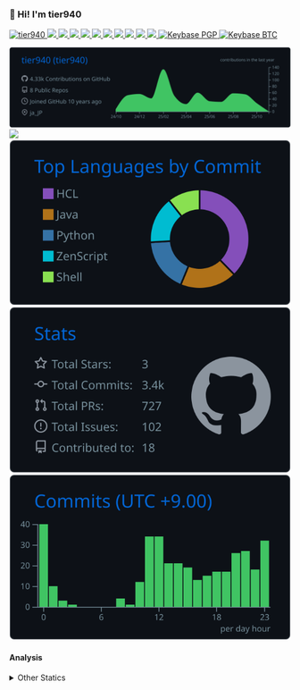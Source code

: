 ### 👋 Hi! I'm tier940

<p align="left"> 
  <a href="https://github.com/tier940/tier940/">
    <img src="https://komarev.com/ghpvc/?username=tier940" alt="tier940" />
  </a>
  <a href="http://twitter.com/tier940">
    <img height="20" src="https://img.shields.io/twitter/follow/tier940?label=Twitter&logo=twitter&style=flat" />
  </a>
  <a href="https://github.com/tier940">
    <img height="20" src="https://img.shields.io/github/followers/tier940?label=follow&logo=github&style=flat" />
  </a>
  <a href="https://www.reddit.com/user/tier940">
    <img height="20" src="https://img.shields.io/reddit/user-karma/combined/tier940?label=Reddit&logo=reddit&style=flat" />
  </a>
  <a href="https://stackoverflow.com/users/17317833/tier940">
    <img height="20" src="https://img.shields.io/stackexchange/stackoverflow/r/17317833?label=StackOverflow&logo=stack-overflow&style=flat" />
  </a>
  <a href="https://zenn.dev/tier940">
    <img height="20" src="https://zenn.badge.nikaera.com/s/tier940/likes" />
  </a>
  <a href="https://zenn.dev/tier940">
    <img height="20" src="https://zenn.badge.nikaera.com/s/tier940/followers" />
  </a>
  <a href="https://zenn.dev/tier940">
    <img height="20" src="https://zenn.badge.nikaera.com/s/tier940/articles" />
  </a>
  <a href="http://qiita.com/tier940">
    <img height="20" src="https://qiita-badge.apiapi.app/s/tier940/posts.svg" />
  </a>
  <a href="http://qiita.com/tier940">
    <img height="20" src="https://qiita-badge.apiapi.app/s/tier940/contributions.svg" />
  </a>
  <a href="https://github.com/tier940/tier940/">
    <img height="20" src="https://github.com/tier940/tier940/actions/workflows/main.yml/badge.svg" />
  </a>
  <a href="https://keybase.io/tier940">
    <img alt="Keybase PGP" src="https://img.shields.io/keybase/pgp/tier940">
  </a>
  <a href="https://keybase.io/tier940">
    <img alt="Keybase BTC" src="https://img.shields.io/keybase/btc/tier940">
  </a>
</p>

[![](https://raw.githubusercontent.com/tier940/tier940/main/profile-summary-card-output/github_dark/0-profile-details.svg)](https://github.com/vn7n24fzkq/github-profile-summary-cards)
[![](https://raw.githubusercontent.com/tier940/tier940/main/profile-summary-card-output/github_dark/1-repos-per-language.svg)](https://github.com/vn7n24fzkq/github-profile-summary-cards) [![](https://raw.githubusercontent.com/tier940/tier940/main/profile-summary-card-output/github_dark/2-most-commit-language.svg)](https://github.com/vn7n24fzkq/github-profile-summary-cards)
[![](https://raw.githubusercontent.com/tier940/tier940/main/profile-summary-card-output/github_dark/3-stats.svg)](https://github.com/vn7n24fzkq/github-profile-summary-cards) [![](https://raw.githubusercontent.com/tier940/tier940/main/profile-summary-card-output/github_dark/4-productive-time.svg)](https://github.com/vn7n24fzkq/github-profile-summary-cards)


#### Analysis
<!-- <img height="150" src="https://github.com/tier940/tier940/blob/master/images/stat.svg" alt="Alternative Text"/> -->

<details>
  <summary>Other Statics</summary>
  <!--START_SECTION:waka-->
![Code Time](http://img.shields.io/badge/Code%20Time-5%2C438%20hrs%2045%20mins-blue)

**🐱 My GitHub Data** 

> 📦 47.4 kB Used in GitHub's Storage 
 > 
> 💼 Opted to Hire
 > 
> 📜 13 Public Repositories 
 > 
> 🔑 6 Private Repositories 
 > 
**I'm an Early 🐤** 

```text
🌞 Morning                2694 commits        ████░░░░░░░░░░░░░░░░░░░░░   16.21 % 
🌆 Daytime                6058 commits        █████████░░░░░░░░░░░░░░░░   36.46 % 
🌃 Evening                6159 commits        █████████░░░░░░░░░░░░░░░░   37.07 % 
🌙 Night                  1705 commits        ███░░░░░░░░░░░░░░░░░░░░░░   10.26 % 
```
📅 **I'm Most Productive on Saturday** 

```text
Monday                   1784 commits        ███░░░░░░░░░░░░░░░░░░░░░░   10.74 % 
Tuesday                  2575 commits        ████░░░░░░░░░░░░░░░░░░░░░   15.50 % 
Wednesday                1995 commits        ███░░░░░░░░░░░░░░░░░░░░░░   12.01 % 
Thursday                 1735 commits        ███░░░░░░░░░░░░░░░░░░░░░░   10.44 % 
Friday                   2395 commits        ████░░░░░░░░░░░░░░░░░░░░░   14.41 % 
Saturday                 3182 commits        █████░░░░░░░░░░░░░░░░░░░░   19.15 % 
Sunday                   2950 commits        ████░░░░░░░░░░░░░░░░░░░░░   17.75 % 
```


📊 **This Week I Spent My Time On** 

```text
🕑︎ Time Zone: Asia/Tokyo

💬 Programming Languages: 
Other                    34 hrs 22 mins      ██████████████████░░░░░░░   73.90 % 
YAML                     6 hrs 22 mins       ███░░░░░░░░░░░░░░░░░░░░░░   13.70 % 
Markdown                 2 hrs 44 mins       █░░░░░░░░░░░░░░░░░░░░░░░░   05.90 % 
Java                     36 mins             ░░░░░░░░░░░░░░░░░░░░░░░░░   01.29 % 
Python                   34 mins             ░░░░░░░░░░░░░░░░░░░░░░░░░   01.22 % 

🔥 Editors: 
Chrome                   36 hrs 44 mins      ████████████████████░░░░░   78.99 % 
VS Code                  9 hrs 19 mins       █████░░░░░░░░░░░░░░░░░░░░   20.06 % 
IntelliJ IDEA            26 mins             ░░░░░░░░░░░░░░░░░░░░░░░░░   00.95 % 

💻 Operating System: 
Windows                  36 hrs 55 mins      ████████████████████░░░░░   79.38 % 
Linux                    9 hrs 35 mins       █████░░░░░░░░░░░░░░░░░░░░   20.62 % 
```

**I Mostly Code in Java** 

```text
Java                     13 repos            ████████████░░░░░░░░░░░░░   46.43 % 
HCL                      3 repos             ███░░░░░░░░░░░░░░░░░░░░░░   10.71 % 
ZenScript                3 repos             ███░░░░░░░░░░░░░░░░░░░░░░   10.71 % 
Shell                    2 repos             ██░░░░░░░░░░░░░░░░░░░░░░░   07.14 % 
Python                   2 repos             ██░░░░░░░░░░░░░░░░░░░░░░░   07.14 % 
```



**Timeline**

![Lines of Code chart](https://raw.githubusercontent.com/tier940/tier940/main/assets/bar_graph.png)


 Last Updated on 26/03/2025 00:09:13 UTC
<!--END_SECTION:waka-->
</details>
